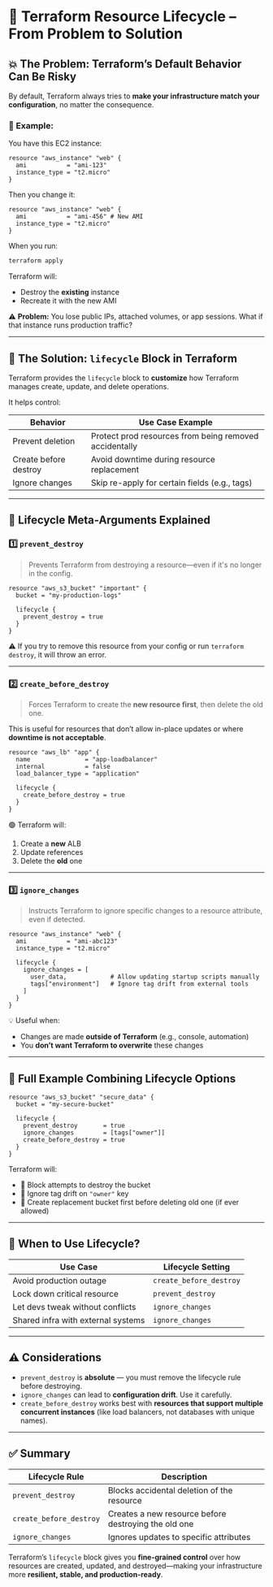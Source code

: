 # 🔁 Terraform Resource Lifecycle – From Problem to Solution

## 💥 The Problem: Terraform’s Default Behavior Can Be Risky

By default, Terraform always tries to **make your infrastructure match your configuration**, no matter the consequence.

### 🔻 Example:

You have this EC2 instance:

```hcl
resource "aws_instance" "web" {
  ami           = "ami-123"
  instance_type = "t2.micro"
}
```

Then you change it:

```hcl
resource "aws_instance" "web" {
  ami           = "ami-456" # New AMI
  instance_type = "t2.micro"
}
```

When you run:

```bash
terraform apply
```

Terraform will:

- Destroy the **existing** instance
- Recreate it with the new AMI

⚠️ **Problem:** You lose public IPs, attached volumes, or app sessions.
What if that instance runs production traffic?

---

## 🧠 The Solution: `lifecycle` Block in Terraform

Terraform provides the `lifecycle` block to **customize** how Terraform manages create, update, and delete operations.

It helps control:

| Behavior              | Use Case Example                                       |
| --------------------- | ------------------------------------------------------ |
| Prevent deletion      | Protect prod resources from being removed accidentally |
| Create before destroy | Avoid downtime during resource replacement             |
| Ignore changes        | Skip re-apply for certain fields (e.g., tags)          |

---

## 🔧 Lifecycle Meta-Arguments Explained

### 1️⃣ `prevent_destroy`

> Prevents Terraform from destroying a resource—even if it's no longer in the config.

```hcl
resource "aws_s3_bucket" "important" {
  bucket = "my-production-logs"

  lifecycle {
    prevent_destroy = true
  }
}
```

⚠️ If you try to remove this resource from your config or run `terraform destroy`, it will throw an error.

---

### 2️⃣ `create_before_destroy`

> Forces Terraform to create the **new resource first**, then delete the old one.

This is useful for resources that don’t allow in-place updates or where **downtime is not acceptable**.

```hcl
resource "aws_lb" "app" {
  name               = "app-loadbalancer"
  internal           = false
  load_balancer_type = "application"

  lifecycle {
    create_before_destroy = true
  }
}
```

🟢 Terraform will:

1. Create a **new** ALB
2. Update references
3. Delete the **old** one

---

### 3️⃣ `ignore_changes`

> Instructs Terraform to ignore specific changes to a resource attribute, even if detected.

```hcl
resource "aws_instance" "web" {
  ami           = "ami-abc123"
  instance_type = "t2.micro"

  lifecycle {
    ignore_changes = [
      user_data,            # Allow updating startup scripts manually
      tags["environment"]   # Ignore tag drift from external tools
    ]
  }
}
```

💡 Useful when:

- Changes are made **outside of Terraform** (e.g., console, automation)
- You **don’t want Terraform to overwrite** these changes

---

## 🧪 Full Example Combining Lifecycle Options

```hcl
resource "aws_s3_bucket" "secure_data" {
  bucket = "my-secure-bucket"

  lifecycle {
    prevent_destroy       = true
    ignore_changes        = [tags["owner"]]
    create_before_destroy = true
  }
}
```

Terraform will:

- 🚫 Block attempts to destroy the bucket
- 👀 Ignore tag drift on `"owner"` key
- 🔄 Create replacement bucket first before deleting old one (if ever allowed)

---

## 🔁 When to Use Lifecycle?

| Use Case                           | Lifecycle Setting       |
| ---------------------------------- | ----------------------- |
| Avoid production outage            | `create_before_destroy` |
| Lock down critical resource        | `prevent_destroy`       |
| Let devs tweak without conflicts   | `ignore_changes`        |
| Shared infra with external systems | `ignore_changes`        |

---

## ⚠️ Considerations

- `prevent_destroy` is **absolute** — you must remove the lifecycle rule before destroying.
- `ignore_changes` can lead to **configuration drift**. Use it carefully.
- `create_before_destroy` works best with **resources that support multiple concurrent instances** (like load balancers, not databases with unique names).

---

## ✅ Summary

| Lifecycle Rule          | Description                                          |
| ----------------------- | ---------------------------------------------------- |
| `prevent_destroy`       | Blocks accidental deletion of the resource           |
| `create_before_destroy` | Creates a new resource before destroying the old one |
| `ignore_changes`        | Ignores updates to specific attributes               |

Terraform’s `lifecycle` block gives you **fine-grained control** over how resources are created, updated, and destroyed—making your infrastructure more **resilient, stable, and production-ready**.
